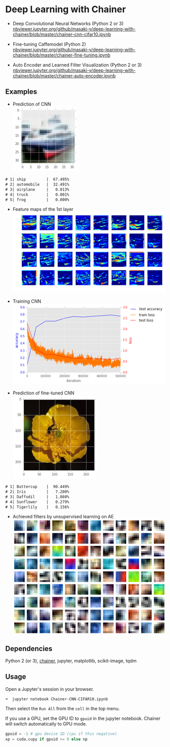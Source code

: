 # Deep Learning with Chainer  

* Deep Convolutional Neural Networks (Python 2 or 3)  
[nbviewer.jupyter.org/github/masaki-y/deep-learning-with-chainer/blob/master/chainer-cnn-cifar10.ipynb](http://nbviewer.jupyter.org/github/masaki-y/deep-learning-with-chainer/blob/master/chainer-cnn-cifar10.ipynb)

* Fine-tuning Caffemodel (Python 2)  
[nbviewer.jupyter.org/github/masaki-y/deep-learning-with-chainer/blob/master/chainer-fine-tuning.ipynb](http://nbviewer.jupyter.org/github/masaki-y/deep-learning-with-chainer/blob/master/chainer-fine-tuning.ipynb)

* Auto Encoder and Learned Filter Visualization (Python 2 or 3)  
[nbviewer.jupyter.org/github/masaki-y/deep-learning-with-chainer/blob/master/chainer-auto-encoder.ipynb](http://nbviewer.jupyter.org/github/masaki-y/deep-learning-with-chainer/blob/master/chainer-auto-encoder.ipynb)

## Examples  
* Prediction of CNN  
![ship image in CIFAR-10](/examples/cifar10-ship.png)
```
# 1| ship         |  67.495%
# 2| automobile   |  32.491%
# 3| airplane     |   0.013%
# 4| truck        |   0.001%
# 5| frog         |   0.000%
```
* Feature maps of the 1st layer  
![feature maps](/examples/cifar10-fmap.png)

* Training CNN  
![training loss](/examples/cifar10-loss.png)  

* Prediction of fine-tuned CNN   
![buttercup image in dataset](/examples/finetuning-buttercup.png)
```
# 1| Buttercup    |  90.449%
# 2| Iris         |   7.200%
# 3| Daffodil     |   1.860%
# 4| Sunflower    |   0.279%
# 5| Tigerlily    |   0.156%
```

* Achieved filters by unsupervised learning on AE  
![Visualized Filters](/examples/ae-w-drop-relu-adam-epoch500.png)  

## Dependencies
Python 2 (or 3), [chainer](http://chainer.org/), jupyter, matplotlib, scikit-image, tqdm  

## Usage
Open a Jupyter's session in your browser.  
```shellsession
➜  jupyter notebook Chainer-CNN-CIFAR10.ipynb
```
Then select the `Run All` from the `cell` in the top menu.  

If you use a GPU, set the GPU ID to `gpuid` in the jupyter notebook.
Chainer will switch automatically to GPU mode.
```py
gpuid = -1 # gpu device ID (cpu if this negative)
xp = cuda.cupy if gpuid >= 0 else np  
```
